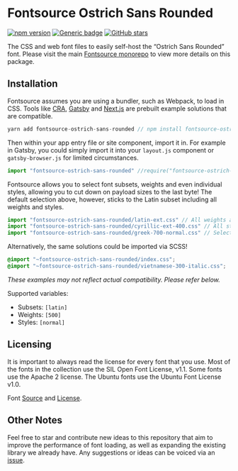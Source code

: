 # Fontsource Ostrich Sans Rounded

[![npm version](https://badge.fury.io/js/fontsource-ostrich-sans-rounded.svg)](https://github.com/DecliningLotus/fontsource) [![Generic badge](https://img.shields.io/badge/fontsource-passing-brightgreen)](https://github.com/DecliningLotus/fontsource) [![GitHub stars](https://img.shields.io/github/stars/DecliningLotus/fontsource.svg?style=social&label=Star)](https://GitHub.com/DecliningLotus/fontsource/stargazers/)

The CSS and web font files to easily self-host the “Ostrich Sans Rounded” font. Please visit the main [Fontsource monorepo](https://github.com/DecliningLotus/fontsource) to view more details on this package.

## Installation

Fontsource assumes you are using a bundler, such as Webpack, to load in CSS. Tools like [CRA](https://create-react-app.dev/), [Gatsby](https://www.gatsbyjs.org/) and [Next.js](https://nextjs.org/) are prebuilt example solutions that are compatible.

```javascript
yarn add fontsource-ostrich-sans-rounded // npm install fontsource-ostrich-sans-rounded
```

Then within your app entry file or site component, import it in. For example in Gatsby, you could simply import it into your `layout.js` component or `gatsby-browser.js` for limited circumstances.

```javascript
import "fontsource-ostrich-sans-rounded" //require("fontsource-ostrich-sans-rounded")
```

Fontsource allows you to select font subsets, weights and even individual styles, allowing you to cut down on payload sizes to the last byte! The default selection above, however, sticks to the Latin subset including all weights and styles.

```javascript
import "fontsource-ostrich-sans-rounded/latin-ext.css" // All weights and styles included.
import "fontsource-ostrich-sans-rounded/cyrillic-ext-400.css" // All styles included.
import "fontsource-ostrich-sans-rounded/greek-700-normal.css" // Select either normal or italic.
```

Alternatively, the same solutions could be imported via SCSS!

```scss
@import "~fontsource-ostrich-sans-rounded/index.css";
@import "~fontsource-ostrich-sans-rounded/vietnamese-300-italic.css";
```

_These examples may not reflect actual compatibility. Please refer below._

Supported variables:

- Subsets: `[latin]`
- Weights: `[500]`
- Styles: `[normal]`

## Licensing

It is important to always read the license for every font that you use.
Most of the fonts in the collection use the SIL Open Font License, v1.1. Some fonts use the Apache 2 license. The Ubuntu fonts use the Ubuntu Font License v1.0.

Font [Source](https://www.theleagueofmoveabletype.com/ostrich-sans) and [License](https://github.com/theleagueof/ostrich-sans/blob/master/Open%20Font%20License.markdown).

## Other Notes

Feel free to star and contribute new ideas to this repository that aim to improve the performance of font loading, as well as expanding the existing library we already have. Any suggestions or ideas can be voiced via an [issue](https://github.com/DecliningLotus/fontsource/issues).
